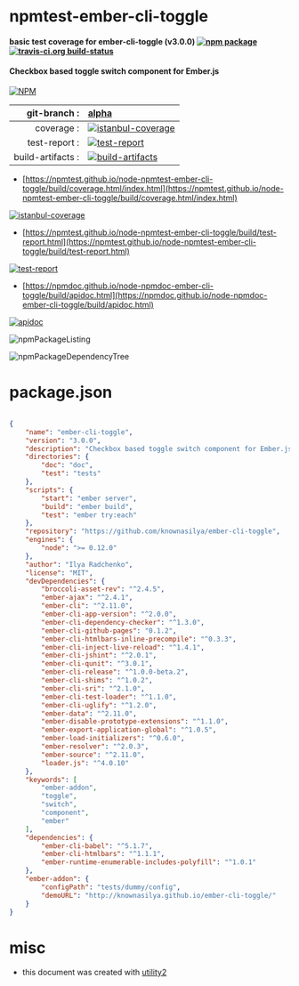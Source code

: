 # npmtest-ember-cli-toggle

#### basic test coverage for  ember-cli-toggle (v3.0.0)  [![npm package](https://img.shields.io/npm/v/npmtest-ember-cli-toggle.svg?style=flat-square)](https://www.npmjs.org/package/npmtest-ember-cli-toggle) [![travis-ci.org build-status](https://api.travis-ci.org/npmtest/node-npmtest-ember-cli-toggle.svg)](https://travis-ci.org/npmtest/node-npmtest-ember-cli-toggle)

#### Checkbox based toggle switch component for Ember.js

[![NPM](https://nodei.co/npm/ember-cli-toggle.png?downloads=true&downloadRank=true&stars=true)](https://www.npmjs.com/package/ember-cli-toggle)

| git-branch : | [alpha](https://github.com/npmtest/node-npmtest-ember-cli-toggle/tree/alpha)|
|--:|:--|
| coverage : | [![istanbul-coverage](https://npmtest.github.io/node-npmtest-ember-cli-toggle/build/coverage.badge.svg)](https://npmtest.github.io/node-npmtest-ember-cli-toggle/build/coverage.html/index.html)|
| test-report : | [![test-report](https://npmtest.github.io/node-npmtest-ember-cli-toggle/build/test-report.badge.svg)](https://npmtest.github.io/node-npmtest-ember-cli-toggle/build/test-report.html)|
| build-artifacts : | [![build-artifacts](https://npmtest.github.io/node-npmtest-ember-cli-toggle/glyphicons_144_folder_open.png)](https://github.com/npmtest/node-npmtest-ember-cli-toggle/tree/gh-pages/build)|

- [https://npmtest.github.io/node-npmtest-ember-cli-toggle/build/coverage.html/index.html](https://npmtest.github.io/node-npmtest-ember-cli-toggle/build/coverage.html/index.html)

[![istanbul-coverage](https://npmtest.github.io/node-npmtest-ember-cli-toggle/build/screenCapture.buildCi.browser.%252Ftmp%252Fbuild%252Fcoverage.lib.html.png)](https://npmtest.github.io/node-npmtest-ember-cli-toggle/build/coverage.html/index.html)

- [https://npmtest.github.io/node-npmtest-ember-cli-toggle/build/test-report.html](https://npmtest.github.io/node-npmtest-ember-cli-toggle/build/test-report.html)

[![test-report](https://npmtest.github.io/node-npmtest-ember-cli-toggle/build/screenCapture.buildCi.browser.%252Ftmp%252Fbuild%252Ftest-report.html.png)](https://npmtest.github.io/node-npmtest-ember-cli-toggle/build/test-report.html)

- [https://npmdoc.github.io/node-npmdoc-ember-cli-toggle/build/apidoc.html](https://npmdoc.github.io/node-npmdoc-ember-cli-toggle/build/apidoc.html)

[![apidoc](https://npmdoc.github.io/node-npmdoc-ember-cli-toggle/build/screenCapture.buildCi.browser.%252Ftmp%252Fbuild%252Fapidoc.html.png)](https://npmdoc.github.io/node-npmdoc-ember-cli-toggle/build/apidoc.html)

![npmPackageListing](https://npmtest.github.io/node-npmtest-ember-cli-toggle/build/screenCapture.npmPackageListing.svg)

![npmPackageDependencyTree](https://npmtest.github.io/node-npmtest-ember-cli-toggle/build/screenCapture.npmPackageDependencyTree.svg)



# package.json

```json

{
    "name": "ember-cli-toggle",
    "version": "3.0.0",
    "description": "Checkbox based toggle switch component for Ember.js",
    "directories": {
        "doc": "doc",
        "test": "tests"
    },
    "scripts": {
        "start": "ember server",
        "build": "ember build",
        "test": "ember try:each"
    },
    "repository": "https://github.com/knownasilya/ember-cli-toggle",
    "engines": {
        "node": ">= 0.12.0"
    },
    "author": "Ilya Radchenko",
    "license": "MIT",
    "devDependencies": {
        "broccoli-asset-rev": "^2.4.5",
        "ember-ajax": "^2.4.1",
        "ember-cli": "^2.11.0",
        "ember-cli-app-version": "^2.0.0",
        "ember-cli-dependency-checker": "^1.3.0",
        "ember-cli-github-pages": "0.1.2",
        "ember-cli-htmlbars-inline-precompile": "^0.3.3",
        "ember-cli-inject-live-reload": "^1.4.1",
        "ember-cli-jshint": "^2.0.1",
        "ember-cli-qunit": "^3.0.1",
        "ember-cli-release": "^1.0.0-beta.2",
        "ember-cli-shims": "^1.0.2",
        "ember-cli-sri": "^2.1.0",
        "ember-cli-test-loader": "^1.1.0",
        "ember-cli-uglify": "^1.2.0",
        "ember-data": "^2.11.0",
        "ember-disable-prototype-extensions": "^1.1.0",
        "ember-export-application-global": "^1.0.5",
        "ember-load-initializers": "^0.6.0",
        "ember-resolver": "^2.0.3",
        "ember-source": "^2.11.0",
        "loader.js": "^4.0.10"
    },
    "keywords": [
        "ember-addon",
        "toggle",
        "switch",
        "component",
        "ember"
    ],
    "dependencies": {
        "ember-cli-babel": "^5.1.7",
        "ember-cli-htmlbars": "^1.1.1",
        "ember-runtime-enumerable-includes-polyfill": "^1.0.1"
    },
    "ember-addon": {
        "configPath": "tests/dummy/config",
        "demoURL": "http://knownasilya.github.io/ember-cli-toggle/"
    }
}
```



# misc
- this document was created with [utility2](https://github.com/kaizhu256/node-utility2)

